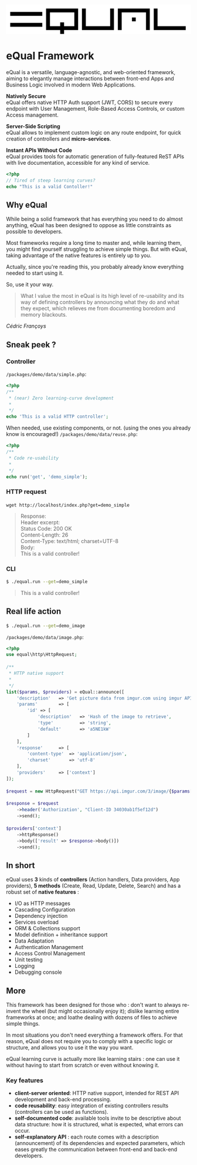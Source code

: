 ![](assets/img/equal_logo_w_bg.png)

# eQual Framework

eQual is a versatile, language-agnostic, and web-oriented framework, aiming to elegantly manage interactions between front-end Apps and Business Logic involved in modern Web Applications.

**Natively Secure**  
eQual offers native HTTP Auth support (JWT, CORS) to secure every endpoint with User Management, Role-Based Access Controls, or custom Access management.

**Server-Side Scripting**  
eQual allows to implement custom logic on any route endpoint, for quick creation of controllers and **micro-services**.

**Instant APIs Without Code**  
eQual provides tools for automatic generation of fully-featured ReST APIs with live documentation, accessible for any kind of service.


```php
<?php
// Tired of steep learning curves?
echo "This is a valid Contoller!"
```



## Why eQual

While being a solid framework that has everything you need to do almost anything, eQual has been designed to oppose as little constraints as possible to developers.

Most frameworks require a long time to master and, while learning them, you might find yourself struggling to achieve simple things. But with eQual, taking advantage of the native features is entirely up to you.

Actually, since you're reading this, you probably already know everything needed to start using it.

So, use it your way.



> What I value the most in eQual is its high level of re-usability and its way of defining controllers by announcing what they do and what they expect, which relieves me from documenting boredom and memory blackouts.

*Cédric Françoys*




## Sneak peek ?

### Controller
`/packages/demo/data/simple.php`:

```php
<?php
/**
 * (near) Zero learning-curve development
 *
 */
echo 'This is a valid HTTP controller';
```

When needed, use existing components, or not. (using the ones you already know is encouraged!)
`/packages/demo/data/reuse.php`:

```php
<?php
/**
 * Code re-usability
 *
 */
echo run('get', 'demo_simple');
```


### HTTP request

`wget http://localhost/index.php?get=demo_simple`

> Response:  
> Header excerpt:  
> Status Code: 200 OK  
> Content-Length: 26  
> Content-Type: text/html; charset=UTF-8  
> Body:  
> This is a valid controller!

### CLI
```bash
$ ./equal.run --get=demo_simple
```

> This is a valid controller!


## Real life action
```bash
$ ./equal.run --get=demo_image
```

`/packages/demo/data/image.php`:

```php
<?php
use equal\http\HttpRequest;

/**
 * HTTP native support
 *
 */
list($params, $providers) = eQual::announce([
    'description'   => 'Get picture data from imgur.com using imgur API.',
    'params'        => [
        'id' => [
            'description'   => 'Hash of the image to retrieve',
            'type'          => 'string',
            'default'       => 'a5NE1kW'
        ]
    ],
    'response'      => [
        'content-type'  => 'application/json',
        'charset'       => 'utf-8'
    ],
    'providers'     => ['context']
]);

$request = new HttpRequest("GET https://api.imgur.com/3/image/{$params['id']}");

$response = $request
    ->header('Authorization', "Client-ID 34030ab1f5ef12d")
    ->send();
            
$providers['context']
    ->httpResponse()
    ->body(['result' => $response->body()])
    ->send();
```



## In short

eQual uses **3** kinds of **controllers** (Action handlers, Data providers, App providers), **5 methods** (Create, Read, Update, Delete, Search) and has a robust set of **native features** : 

* I/O as HTTP messages 
* Cascading Configuration 
* Dependency injection
* Services overload
* ORM & Collections support
* Model definition + inheritance support
* Data Adaptation
* Authentication Management
* Access Control Management
* Unit testing
* Logging
* Debugging console



## More


This framework has been designed for those who : don't want to always re-invent the wheel (but might occasionally enjoy it); dislike learning entire frameworks at once; and loathe dealing with dozens of files to achieve simple things.

In most situations you don't need everything a framework offers. For that reason, eQual does not require you to comply with a specific logic or structure, and allows you to use it the way you want.


eQual learning curve is actually more like learning stairs : one can use it without having to start from scratch or even without knowing it.



### Key features

* **client-server oriented**: HTTP native support, intended for REST API development and back-end processing.
* **code reusability**: easy integration of existing controllers results (controllers can be used as functions).
* **self-documented code**: available tools invite to be descriptive about data structure: how it is structured, what is expected, what errors can occur.
* **self-explanatory API** : each route comes with a description (announcement) of its dependencies and expected parameters, which eases greatly the communication between front-end and back-end developers.

